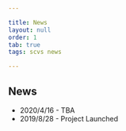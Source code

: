 ```yaml
---

title: News
layout: null
order: 1
tab: true
tags: scvs news

---
```


## News

* 2020/4/16 - TBA
* 2019/8/28 - Project Launched
